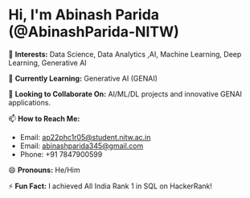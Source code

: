 # Hi, I'm Abinash Parida (@AbinashParida-NITW)

👀 **Interests:** Data Science, Data Analytics ,AI, Machine Learning, Deep Learning, Generative AI

🌱 **Currently Learning:** Generative AI (GENAI)

💞️ **Looking to Collaborate On:** AI/ML/DL projects and innovative GENAI applications.

📫 **How to Reach Me:**
- Email: ap22phc1r05@student.nitw.ac.in
- Email: abinashparida345@gmail.com
- Phone: +91 7847900599

😄 **Pronouns:** He/Him

⚡ **Fun Fact:** I achieved All India Rank 1 in SQL on HackerRank!


<!---
AbinashParida-NITW/AbinashParida-NITW is a ✨ special ✨ repository because its `README.md` (this file) appears on your GitHub profile.
You can click the Preview link to take a look at your changes.
--->

